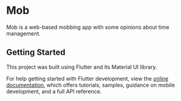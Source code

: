 # Mob

Mob is a web-based mobbing app with some opinions about time management.

## Getting Started

This project was built using Flutter and its Material UI library.

For help getting started with Flutter development, view the
[online documentation](https://docs.flutter.dev/), which offers tutorials,
samples, guidance on mobile development, and a full API reference.
